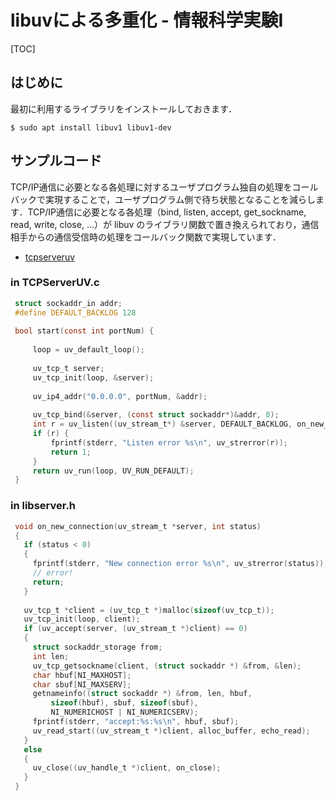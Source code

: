 # libuvによる多重化 - 情報科学実験I

[TOC]

## はじめに

最初に利用するライブラリをインストールしておきます．

```shell
$ sudo apt install libuv1 libuv1-dev
```

## サンプルコード

TCP/IP通信に必要となる各処理に対するユーザプログラム独自の処理をコールバックで実現することで，ユーザプログラム側で待ち状態となることを減らします．TCP/IP通信に必要となる各処理（bind, listen, accept, get\_sockname, read, write, close, ...）が libuv のライブラリ関数で置き換えられており，通信相手からの通信受信時の処理をコールバック関数で実現しています．

-   [tcpserveruv](https://exp1.inf.shizuoka.ac.jp/shizudai-only/day4/tcpserveruv.tgz)

### in TCPServerUV.c

```c
 struct sockaddr_in addr;
 #define DEFAULT_BACKLOG 128
 
 bool start(const int portNum) {
 
     loop = uv_default_loop();
 
     uv_tcp_t server;
     uv_tcp_init(loop, &server);
 
     uv_ip4_addr("0.0.0.0", portNum, &addr);
 
     uv_tcp_bind(&server, (const struct sockaddr*)&addr, 0);
     int r = uv_listen((uv_stream_t*) &server, DEFAULT_BACKLOG, on_new_connection);
     if (r) {
         fprintf(stderr, "Listen error %s\n", uv_strerror(r));
         return 1;
     }
     return uv_run(loop, UV_RUN_DEFAULT);
 }
```

### in libserver.h

```c
 void on_new_connection(uv_stream_t *server, int status)
 {
   if (status < 0)
   {
     fprintf(stderr, "New connection error %s\n", uv_strerror(status));
     // error!
     return;
   }
 
   uv_tcp_t *client = (uv_tcp_t *)malloc(sizeof(uv_tcp_t));
   uv_tcp_init(loop, client);
   if (uv_accept(server, (uv_stream_t *)client) == 0)
   {
     struct sockaddr_storage from;
     int len;
     uv_tcp_getsockname(client, (struct sockaddr *) &from, &len);
     char hbuf[NI_MAXHOST];
     char sbuf[NI_MAXSERV];
     getnameinfo((struct sockaddr *) &from, len, hbuf,
         sizeof(hbuf), sbuf, sizeof(sbuf),
         NI_NUMERICHOST | NI_NUMERICSERV);
     fprintf(stderr, "accept:%s:%s\n", hbuf, sbuf);
     uv_read_start((uv_stream_t *)client, alloc_buffer, echo_read);
   }
   else
   {
     uv_close((uv_handle_t *)client, on_close);
   }
 }
```